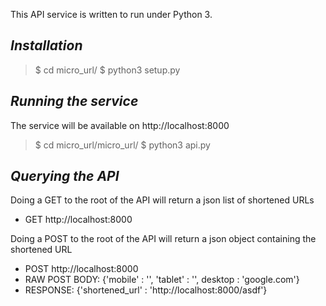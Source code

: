 This API service is written to run under Python 3.

*Installation*
----------------------------------
>$ cd micro_url/
>$ python3 setup.py

*Running the service*
----------------------------------
The service will be available on http://localhost:8000
>$ cd micro_url/micro_url/
>$ python3 api.py

*Querying the API*
----------------------------------
Doing a GET to the root of the API will return a json list of shortened URLs
- GET http://localhost:8000

Doing a POST to the root of the API will return a json object containing the shortened URL
- POST http://localhost:8000
- RAW POST BODY: {'mobile' : '', 'tablet' : '', desktop : 'google.com'}
- RESPONSE: {'shortened_url' : 'http://localhost:8000/asdf'}
